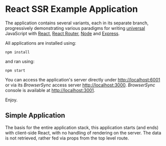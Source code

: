 # React SSR Example Application

The application contains several variants, each in its separate branch, progressively demonstrating various paradigms for writing [universal](https://medium.com/@mjackson/universal-javascript-4761051b7ae9) JavaScript with [React](https://facebook.github.io/react/), [React Router](https://github.com/rackt/react-router), [Node](https://nodejs.org/en/) and [Express](http://expressjs.com/).

All applications are installed using:

```
npm install
```

and ran using:

```
npm start
```

You can access the application's server directly under [http://localhost:6001](http://localhost:6001) or via its *BrowserSync* access server [http://localhost:3000](http://localhost:3000). *BrowserSync* console is available at [http://localhost:3001](http://localhost:3001).

Enjoy.

## Simple Application
The basis for the entire application stack, this application starts (and ends) with client-side React, with no handling of rendering on the server. The data is not retrieved, rather fed via props from the top level route.